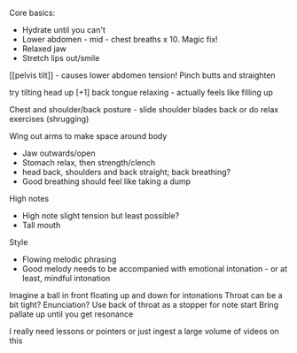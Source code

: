 Core basics:
- Hydrate until you can't
- Lower abdomen - mid - chest breaths x 10. Magic fix!
- Relaxed jaw
- Stretch lips out/smile

[[pelvis tilt]] - causes lower abdomen tension! Pinch butts and straighten

try tilting head up \[+1\]
back tongue relaxing - actually feels like filling up

Chest and shoulder/back posture - slide shoulder blades back or do relax exercises (shrugging)

Wing out arms to make space around body

- Jaw outwards/open
- Stomach relax, then strength/clench
- head back, shoulders and back straight; back breathing?
- Good breathing should feel like taking a dump

High notes
- High note slight tension but least possible?
- Tall mouth

Style
- Flowing melodic phrasing
- Good melody needs to be accompanied with emotional intonation - or at least, mindful intonation

Imagine a ball in front floating up and down for intonations
Throat can be a bit tight?
Enunciation? Use back of throat as a stopper for note start
Bring pallate up until you get resonance

I really need lessons or pointers or just ingest a large volume of videos on this